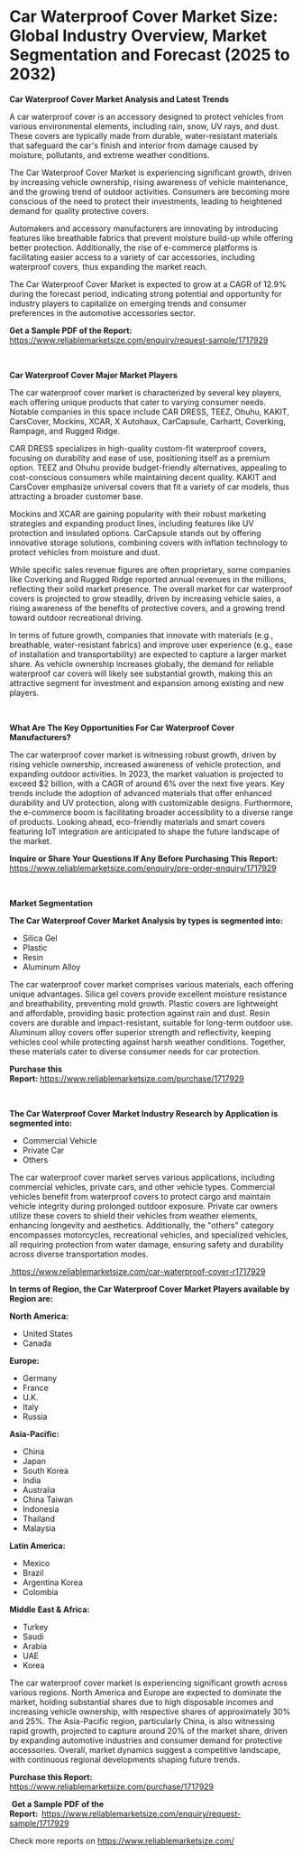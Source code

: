 <p><h1>Car Waterproof Cover Market Size: Global Industry Overview, Market Segmentation and Forecast (2025 to 2032)</h1></p><p><strong>Car Waterproof Cover Market Analysis and Latest Trends</strong></p>
<p><p>A car waterproof cover is an accessory designed to protect vehicles from various environmental elements, including rain, snow, UV rays, and dust. These covers are typically made from durable, water-resistant materials that safeguard the car's finish and interior from damage caused by moisture, pollutants, and extreme weather conditions. </p><p>The Car Waterproof Cover Market is experiencing significant growth, driven by increasing vehicle ownership, rising awareness of vehicle maintenance, and the growing trend of outdoor activities. Consumers are becoming more conscious of the need to protect their investments, leading to heightened demand for quality protective covers. </p><p>Automakers and accessory manufacturers are innovating by introducing features like breathable fabrics that prevent moisture build-up while offering better protection. Additionally, the rise of e-commerce platforms is facilitating easier access to a variety of car accessories, including waterproof covers, thus expanding the market reach. </p><p>The Car Waterproof Cover Market is expected to grow at a CAGR of 12.9% during the forecast period, indicating strong potential and opportunity for industry players to capitalize on emerging trends and consumer preferences in the automotive accessories sector.</p></p>
<p><strong>Get a Sample PDF of the Report:&nbsp;</strong> <a href="https://www.reliablemarketsize.com/enquiry/request-sample/1717929?utm_campaign=1886&utm_medium=2&utm_source=Github&utm_content=ia&utm_term=07022025&utm_id=car-waterproof-cover">https://www.reliablemarketsize.com/enquiry/request-sample/1717929</a></p>
<p>&nbsp;</p>
<p><strong>Car Waterproof Cover Major Market Players</strong></p>
<p><p>The car waterproof cover market is characterized by several key players, each offering unique products that cater to varying consumer needs. Notable companies in this space include CAR DRESS, TEEZ, Ohuhu, KAKIT, CarsCover, Mockins, XCAR, X Autohaux, CarCapsule, Carhartt, Coverking, Rampage, and Rugged Ridge.</p><p>CAR DRESS specializes in high-quality custom-fit waterproof covers, focusing on durability and ease of use, positioning itself as a premium option. TEEZ and Ohuhu provide budget-friendly alternatives, appealing to cost-conscious consumers while maintaining decent quality. KAKIT and CarsCover emphasize universal covers that fit a variety of car models, thus attracting a broader customer base.</p><p>Mockins and XCAR are gaining popularity with their robust marketing strategies and expanding product lines, including features like UV protection and insulated options. CarCapsule stands out by offering innovative storage solutions, combining covers with inflation technology to protect vehicles from moisture and dust.</p><p>While specific sales revenue figures are often proprietary, some companies like Coverking and Rugged Ridge reported annual revenues in the millions, reflecting their solid market presence. The overall market for car waterproof covers is projected to grow steadily, driven by increasing vehicle sales, a rising awareness of the benefits of protective covers, and a growing trend toward outdoor recreational driving.</p><p>In terms of future growth, companies that innovate with materials (e.g., breathable, water-resistant fabrics) and improve user experience (e.g., ease of installation and transportability) are expected to capture a larger market share. As vehicle ownership increases globally, the demand for reliable waterproof car covers will likely see substantial growth, making this an attractive segment for investment and expansion among existing and new players.</p></p>
<p>&nbsp;</p>
<p><strong>What Are The Key Opportunities For Car Waterproof Cover Manufacturers?</strong></p>
<p><p>The car waterproof cover market is witnessing robust growth, driven by rising vehicle ownership, increased awareness of vehicle protection, and expanding outdoor activities. In 2023, the market valuation is projected to exceed $2 billion, with a CAGR of around 6% over the next five years. Key trends include the adoption of advanced materials that offer enhanced durability and UV protection, along with customizable designs. Furthermore, the e-commerce boom is facilitating broader accessibility to a diverse range of products. Looking ahead, eco-friendly materials and smart covers featuring IoT integration are anticipated to shape the future landscape of the market.</p></p>
<p><strong>Inquire or Share Your Questions If Any Before Purchasing This Report:</strong> <a href="https://www.reliablemarketsize.com/enquiry/pre-order-enquiry/1717929?utm_campaign=1886&utm_medium=2&utm_source=Github&utm_content=ia&utm_term=07022025&utm_id=car-waterproof-cover">https://www.reliablemarketsize.com/enquiry/pre-order-enquiry/1717929</a></p>
<p>&nbsp;</p>
<p><strong>Market Segmentation</strong></p>
<p><strong>The Car Waterproof Cover Market Analysis by types is segmented into:</strong></p>
<p><ul><li>Silica Gel</li><li>Plastic</li><li>Resin</li><li>Aluminum Alloy</li></ul></p>
<p><p>The car waterproof cover market comprises various materials, each offering unique advantages. Silica gel covers provide excellent moisture resistance and breathability, preventing mold growth. Plastic covers are lightweight and affordable, providing basic protection against rain and dust. Resin covers are durable and impact-resistant, suitable for long-term outdoor use. Aluminum alloy covers offer superior strength and reflectivity, keeping vehicles cool while protecting against harsh weather conditions. Together, these materials cater to diverse consumer needs for car protection.</p></p>
<p><strong>Purchase this Report:&nbsp;</strong><a href="https://www.reliablemarketsize.com/purchase/1717929?utm_campaign=1886&utm_medium=2&utm_source=Github&utm_content=ia&utm_term=07022025&utm_id=car-waterproof-cover">https://www.reliablemarketsize.com/purchase/1717929</a></p>
<p>&nbsp;</p>
<p><strong>The Car Waterproof Cover Market Industry Research by Application is segmented into:</strong></p>
<p><ul><li>Commercial Vehicle</li><li>Private Car</li><li>Others</li></ul></p>
<p><p>The car waterproof cover market serves various applications, including commercial vehicles, private cars, and other vehicle types. Commercial vehicles benefit from waterproof covers to protect cargo and maintain vehicle integrity during prolonged outdoor exposure. Private car owners utilize these covers to shield their vehicles from weather elements, enhancing longevity and aesthetics. Additionally, the "others" category encompasses motorcycles, recreational vehicles, and specialized vehicles, all requiring protection from water damage, ensuring safety and durability across diverse transportation modes.</p></p>
<p><a href="https://www.reliablemarketsize.com/car-waterproof-cover-r1717929?utm_campaign=1886&utm_medium=2&utm_source=Github&utm_content=ia&utm_term=07022025&utm_id=car-waterproof-cover">&nbsp;https://www.reliablemarketsize.com/car-waterproof-cover-r1717929</a></p>
<p><strong>In terms of Region, the Car Waterproof Cover Market Players available by Region are:</strong></p>
<p>
    <p> <strong> North America: </strong>
        <ul>
            <li>United States</li>
            <li>Canada</li>
        </ul>
        </p> 
    <p> <strong> Europe: </strong>
        <ul>
            <li>Germany</li>
            <li>France</li>
            <li>U.K.</li>
            <li>Italy</li>
            <li>Russia</li>
        </ul>
        </p> 
    <p> <strong> Asia-Pacific: </strong>
        <ul>
            <li>China</li>
            <li>Japan</li>
            <li>South Korea</li>
            <li>India</li>
            <li>Australia</li>
            <li>China Taiwan</li>
            <li>Indonesia</li>
            <li>Thailand</li>
            <li>Malaysia</li>
        </ul>
        </p> 
    <p> <strong> Latin America: </strong>
        <ul>
            <li>Mexico</li>
            <li>Brazil</li>
            <li>Argentina Korea</li>
            <li>Colombia</li>
        </ul>
        </p> 
    <p> <strong> Middle East & Africa: </strong>
        <ul>
            <li>Turkey</li>
            <li>Saudi</li>
            <li>Arabia</li>
            <li>UAE</li>
            <li>Korea</li>
        </ul>
    </p>
    </p>
<p><p>The car waterproof cover market is experiencing significant growth across various regions. North America and Europe are expected to dominate the market, holding substantial shares due to high disposable incomes and increasing vehicle ownership, with respective shares of approximately 30% and 25%. The Asia-Pacific region, particularly China, is also witnessing rapid growth, projected to capture around 20% of the market share, driven by expanding automotive industries and consumer demand for protective accessories. Overall, market dynamics suggest a competitive landscape, with continuous regional developments shaping future trends.</p></p>
<p><strong>Purchase this Report: </strong><a href="https://www.reliablemarketsize.com/purchase/1717929?utm_campaign=1886&utm_medium=2&utm_source=Github&utm_content=ia&utm_term=07022025&utm_id=car-waterproof-cover">https://www.reliablemarketsize.com/purchase/1717929</a></p>
<p>&nbsp;<strong>Get a Sample PDF of the Report:&nbsp;&nbsp;</strong><a href="https://www.reliablemarketsize.com/enquiry/request-sample/1717929?utm_campaign=1886&utm_medium=2&utm_source=Github&utm_content=ia&utm_term=07022025&utm_id=car-waterproof-cover">https://www.reliablemarketsize.com/enquiry/request-sample/1717929</a></p>
<p><strong></strong></p>
<p>Check more reports on <a href="https://www.reliablemarketsize.com/?utm_campaign=1886&utm_medium=2&utm_source=Github&utm_content=ia&utm_term=07022025&utm_id=car-waterproof-cover">https://www.reliablemarketsize.com/</a></p>